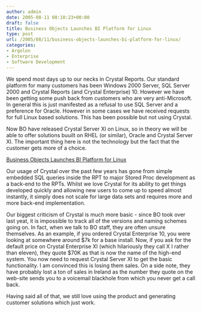 ```yaml
---
author: admin
date: 2005-08-11 08:10:23+00:00
draft: false
title: Business Objects Launches BI Platform for Linux
type: post
url: /2005/08/11/business-objects-launches-bi-platform-for-linux/
categories:
- Argolon
- Enterprise
- Software Development
---
```


We spend most days up to our necks in Crystal Reports. Our standard platform for many customers has been Windows 2000 Server, SQL Server 2000 and Crystal Reports (and Crystal Enterprise) 10. However we have been getting some push back from customers who are very anti-Microsoft. In general this is just manifested as a refusal to use SQL Server and a preference for Oracle. However in some cases we have received requests for full Linux based solutions. This has been possible but not using Crystal.

Now BO have released Crystal Server XI on Linux, so in theory we will be able to offer solutions buuilt on RHEL (or similar), Oracle and Crystal Server XI. The important thing here is not the technology but the fact that the customer gets more of a choice.

[Business Objects Launches BI Platform for Linux ](http://www.eweek.com/article2/0,1759,1846840,00.asp?kc=EWRSS03119TX1K0000594)

Our usage of Crystal over the past few years has gone from simple embedded SQL queries inside the RPT to major Stored Proc development as a back-end to the RPTs. Whilst we love Crystal for its ability to get things developed quickly and allowing new users to come up to speed almost instantly, it simply does not scale for large data sets and requires more and more back-end implementation.

Our biggest criticism of Crystal is much more basic - since BO took over last yeat, it is impossible to track all of the versions and naming schemes going on. In fact, when we talk to BO staff, they are often unsure themselves. As an example, if you ordered Crystal Enterprise 10, you were looking at somewhere around $7k for a base install. Now, if you ask for the default price on Crystal Enterprise XI (which hilariously they call X I rather than eleven), they quote $70K as that is now the name of the high-end system. You now need to request Crystal Server XI to get the basic functionality. I am convinced this is losing them sales. On a side note, they have probably lost a ton of sales in Ireland as the number they quote on the web-site sends you to a voicemail blackhole from which you never get a call back.

Having said all of that, we still love using the product and generating customer solutions which just work.
